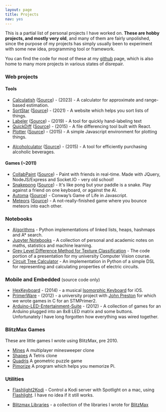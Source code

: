 ```yaml
---
layout: page
title: Projects
nav: yes
---
```


This is a partial list of personal projects I have worked on. **These are hobby projects, and mostly very old**, and many of them are fairly unpolished, since the purpose of my projects has simply usually been to experiment with some new idea, programming tool or framework.

You can find the code for most of these at my [github](https://github.com/Spacerat) page, which is also home to many more projects in various states of disrepair.

### Web projects

#### Tools

- [Calculatish](https://estimates.veryjoe.com/ "Calculatish") ([Source](https://github.com/Spacerat/Calclang)) - (2023) - A calculator for approximate and range-based estimation.
- [SortStar](https://sortstar.app "SortStar") ([Source](https://github.com/Spacerat/top5maker "SortStar Source")) - (2021) - A website which helps you sort lists of things.
- [Labeler](https://veryjoe.com/labeler "Labeler") ([Source](https://github.com/Spacerat/labeler "Labeler Source")) - (2019) - A tool for quickly hand-labeling text
- [QuickDiff](https://veryjoe.com/diff-site "QuickDiff") ([Source](https://github.com/Spacerat/diff-site "QuickDiff Source")) - (2015) - A file differencing tool built with React.
- [Plotter](https://veryjoe.com/CanvasPlotter/ "Plotter") ([Source](https://github.com/Spacerat/CanvasPlotter "Plotter Source")) - (2015) - A simple Javascript environment for plotting things.
<!-- - [Thumbnailer](https://thumbnailer.apps.veryjoe.com/ "Thumbnailer") - A niche little tool which downloads images from your website which are larger than the width/height tags say they should be, and then resizes them. I really can’t remember why I built this. -->
- [Alcoholculator](https://veryjoe.com/Alcoholculator "Alcoholculator") ([Source](https://github.com/Spacerat/Alcoholculator "Alcoholculator Source")) - (2015) - A tool for efficiently purchasing alcoholic beverages.

#### Games (~2011)

- [CollabPaint](https://paint.veryjoe.com/ "CollabPaint") ([Source](https://github.com/Spacerat/CollabPaint "CollabPaint Source")) - Paint with friends in real-time. Made with JQuery, NodeJS/Express and Socket.IO - very old school!
- [Snakepong](https://veryjoe.com/Snakepong/ "Snakepong") ([Source](https://github.com/Spacerat/Snakepong "Snakepong source")) - It's like pong but your paddle is a snake. Play against a friend on one keyboard, or against the AI.
- [Automa](https://veryjoe.com/Automa/ "Automa") ([Source](https://github.com/Spacerat/Automa "Automa source")) - Conway’s Game of Life in Javascript.
- [Meteors](https://veryjoe.com/Meteors/ "Meteors") ([Source](https://github.com/Spacerat/Meteors "Meteors source")) - A not-really-finished game where you bounce meteors into each other.

### Notebooks

- [Algorithms](https://github.com/Spacerat/Algorithms "Algorithms") - Python implementations of linked lists, heaps, hashmaps and A\* search.
- [Jupyter Notebooks](https://github.com/Spacerat/Jupyter-Notebooks "Jupyter Notebooks") - A collection of personal and academic notes on maths, statistics and machine learning.
- [Grey Level Difference Method for Texture Classification](https://gist.github.com/Spacerat/beb692e9c64596c2bec5) - The code portion of a presentation for my university Computer Vision course.
- [Circuit Tree Calculator](https://gist.github.com/Spacerat/9959756 "Circuit Tree Calculator") - An implementation in Python of a simple DSL for representing and calculating properties of electric circuits.

### Mobile and Embedded <span style="font-size: 14px; font-weight: normal;">(source code only)</span>

- [HexKeyboard](https://github.com/Spacerat/HexKeyboard) - (2014) - a musical [Isomorphic Keyboard](https://en.wikipedia.org/wiki/Isomorphic_keyboard) for iOS.
- [PrimerWare](https://github.com/Spacerat/PrimerWare "PrimerWare") - (2012) - a university project with [John Preston](https://github.com/wcerfgba) for which we wrote games in C for an STMPrimer2.
- [Arduino-LED-Entertainment-Suite](https://github.com/Spacerat/Arduino-LED-entertainment-suite) - (2012) - A collection of games for an Arduino plugged into an 8x8 LED matrix and some buttons. Unfortunately I have long forgotten how everything was wired together.

### BlitzMax Games

These are little games I wrote using BlitzMax, pre 2010.

- [Mines](/projects/mines.html) A multiplayer minesweeper clone
- [Shapes](/projects/shapes.html) A Tetris clone
- [Quadris](/projects/quadris.html) A geometric puzzle game
- [Pimorize](/projects/pimorize.html) A program which helps you memorize Pi.

### Utilities

- [Flashlight2Kodi](https://github.com/Spacerat/Flashlight2Kodi "Flashlight2Kodi") - Control a Kodi server with Spotlight on a mac, using [Flashlight](https://github.com/nate-parrott/Flashlight). I have no idea if it still works.

- [Blitzmax Libraries](https://github.com/Spacerat/joe.mod "joe.mod") - a collection of the libraries I wrote for [BlitzMax](http://www.blitzbasic.com/Products/blitzmax.php)
